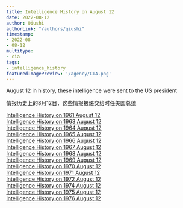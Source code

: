 ```yaml
---
title: Intelligence History on August 12
date: 2022-08-12
author: Qiushi 
authorLink: "/authors/qiushi"
timestamp: 
- 2022-08
- 08-12
multitype: 
- cia
tags: 
- intelligence_history
featuredImagePreview: '/agency/CIA.png'
---
```



August 12 in history, these intelligence were sent to the US president

情报历史上的8月12日，这些情报被递交给时任美国总统

<!--more-->







[Intelligence History on 1961 August 12](/dailybrief/1961-08-12)   
[Intelligence History on 1963 August 12](/dailybrief/1963-08-12)   
[Intelligence History on 1964 August 12](/dailybrief/1964-08-12)   
[Intelligence History on 1965 August 12](/dailybrief/1965-08-12)   
[Intelligence History on 1966 August 12](/dailybrief/1966-08-12)   
[Intelligence History on 1967 August 12](/dailybrief/1967-08-12)   
[Intelligence History on 1968 August 12](/dailybrief/1968-08-12)   
[Intelligence History on 1969 August 12](/dailybrief/1969-08-12)   
[Intelligence History on 1970 August 12](/dailybrief/1970-08-12)   
[Intelligence History on 1971 August 12](/dailybrief/1971-08-12)   
[Intelligence History on 1972 August 12](/dailybrief/1972-08-12)   
[Intelligence History on 1974 August 12](/dailybrief/1974-08-12)   
[Intelligence History on 1975 August 12](/dailybrief/1975-08-12)   
[Intelligence History on 1976 August 12](/dailybrief/1976-08-12)   
